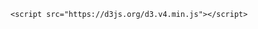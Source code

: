<!DOCTYPE html>
<html>

  <head>
    <meta name="2D Gaussian inference" content="a basic example for 2-D Gaussian inference">
    <title>2D Gaussian inference</title>
    <script src="https://unpkg.com/mathjs/lib/browser/math.js"></script>
    
    <script src="https://d3js.org/d3.v4.min.js"></script>
  </head>
  
  <!-- Create a div where the graph will take place -->
<div id="my_dataviz">
  <svg id="click" xmlns="http://www.w3.org/2000/svg">
      <defs>
          <g id="pointer" transform="scale(0.5)">
              <circle cx="0" cy="0" r="20" id="dragcircle" />
          </g>
      </defs>
  </svg>
</div>

<!-- Create a div where the graph will take place -->

  <body>
    <script>
    
    // ===================================================
    // Set up basic viewport options
    // ===================================================
    const vw = Math.max(document.documentElement.clientWidth || 0, window.innerWidth || 0)
    const vh = Math.max(document.documentElement.clientHeight || 0, window.innerHeight || 0)
      
    var height 	= math.min([vw,vh])*0.95; // 450
    var width 	= math.min([vw,vh])*0.95;

    var height_offset = 0.05*height
    var width_offset = 0.05*width
    
    var svg = d3.select("#click") // This selects the div
    .attr("width", width) // This defines the canvas' width
    .attr("height", height) // This defines the canvas' height
    
    var xrange 	= [-3.5,3.5];
    var yrange 	= [-3.5,3.5];

    // Create some basic 2D random variables
    
    var cov_obs 	= [[0.35,0],[0,0.35]];
    
    var mu				= [[0],[0]];
    var cov 			= [[1,0],[0,1]];
    
    var mu1				= [[-2],[2]];
    var cov1			= [[1.5,0],[0,1.5]];
    
    var mu2				= [[-2],[0]];
    var cov2			= [[0.35,0],[0,0.35]];

    var mu3				= [[-2],[-2]];
    var cov3			= [[0.05,0],[0,0.05]];
    
    
    var button_1_center 	= values_to_pixels([-2,2],'xy')
		var button_2_center 	= values_to_pixels([-2,0],'xy')
    var button_3_center 	= values_to_pixels([-2,-2],'xy')
    
    const radius 					= values_to_pixels(2,'x') - values_to_pixels(1,'x')
    var button_1_radius 	= radius*math.sqrt(cov1[0][0])
    var button_2_radius 	= radius*math.sqrt(cov2[0][0])
    var button_3_radius 	= radius*math.sqrt(cov3[0][0])
    
    


		const t = d3.transition()
    	.duration(750)
    	.ease(d3.easeLinear);
      
      x_limits = xrange
      y_limits = yrange

      window_x 	= [width*0.05,width*0.95];
      window_y 	= [height*0.05,height*0.95];
      

    // Get coordinates for the prior blob
    //mu_pos 	= values_to_pixels(mu_prior);
    //radius  = math.sqrt(cov_prior[0][0])/(xrange[1]-xrange[0])*width;

		svg.append('line')
    	.style("stroke", "grey")
    	.style("stroke-width", 3*height/450)
    	.attr("x1", values_to_pixels(-2,'x'))
    	.attr("y1", values_to_pixels(2,'y'))
    	.attr("x2", values_to_pixels(2,'x'))
    	.attr("y2", values_to_pixels(2,'y'))
      .attr("opacity", 0.75)
      .attr("id","compromise_line_1");

    // Plot the prior
    svg.append("circle")
      .attr("r", math.sqrt(cov1[0][0])/(xrange[1]-xrange[0])*width)
      .attr("cx", values_to_pixels(-2,'x'))
      .attr("cy", values_to_pixels(2,'y'))
      .attr("fill", "#fac205")
      .attr("stroke", "#666666")
      .attr("opacity", 0.75)
      .attr("stroke-width", 2.5*height/450)
      .attr("id","prior_1");
      
    // Plot the observation
    svg.append("circle")
      .attr("r", math.sqrt(cov_obs[0][0])/(xrange[1]-xrange[0])*width)
      .attr("cx", values_to_pixels(2,'x'))
      .attr("cy", values_to_pixels(2,'y'))
      .attr("fill", "#047495")
      .attr("stroke", "#666666")
      .attr("opacity", 0.75)
      .attr("stroke-width", 2.5*height/450)
      .attr("id","observation_1");
      
    // Plot the posterior
    svg.append("circle")
      .attr("r", math.sqrt(cov1[0][0])/(xrange[1]-xrange[0])*width)
      .attr("cx", values_to_pixels(-2,'x'))
      .attr("cy", values_to_pixels(2,'y'))
      .attr("fill", "#f43605")
      .attr("stroke", "#666666")
      .attr("opacity", 0.)
      .attr("stroke-width", 2.5*height/450)
      .attr("id","posterior_1");
      
      
      
      
		svg.append('line')
    	.style("stroke", "grey")
    	.style("stroke-width", 3*height/450)
    	.attr("x1", values_to_pixels(-2,'x'))
    	.attr("y1", values_to_pixels(0,'y'))
    	.attr("x2", values_to_pixels(2,'x'))
    	.attr("y2", values_to_pixels(0,'y'))
      .attr("opacity", 0.75)
      .attr("id","compromise_line_2");

    // Plot the prior
    svg.append("circle")
      .attr("r", math.sqrt(cov2[0][0])/(xrange[1]-xrange[0])*width)
      .attr("cx", values_to_pixels(-2,'x'))
      .attr("cy", values_to_pixels(0,'y'))
      .attr("fill", "#fac205")
      .attr("stroke", "#666666")
      .attr("opacity", 0.75)
      .attr("stroke-width", 2.5*height/450)
      .attr("id","prior_2");
      
    // Plot the observation
    svg.append("circle")
      .attr("r", math.sqrt(cov_obs[0][0])/(xrange[1]-xrange[0])*width)
      .attr("cx", values_to_pixels(2,'x'))
      .attr("cy", values_to_pixels(0,'y'))
      .attr("fill", "#047495")
      .attr("stroke", "#666666")
      .attr("opacity", 0.75)
      .attr("stroke-width", 2.5*height/450)
      .attr("id","observation_2");
      
   // Plot the posterior
    svg.append("circle")
      .attr("r", math.sqrt(cov2[0][0])/(xrange[1]-xrange[0])*width)
      .attr("cx", values_to_pixels(-2,'x'))
      .attr("cy", values_to_pixels(0,'y'))
      .attr("fill", "#f43605")
      .attr("stroke", "#666666")
      .attr("opacity", 0.)
      .attr("stroke-width", 2.5*height/450)
      .attr("id","posterior_2");
      
      
      
      
		svg.append('line')
    	.style("stroke", "grey")
    	.style("stroke-width", 3*height/450)
    	.attr("x1", values_to_pixels(-2,'x'))
    	.attr("y1", values_to_pixels(-2,'y'))
    	.attr("x2", values_to_pixels(2,'x'))
    	.attr("y2", values_to_pixels(-2,'y'))
      .attr("opacity", 0.75)
      .attr("id","compromise_line_3");
      
    // Plot the prior
    svg.append("circle")
      .attr("r", math.sqrt(cov3[0][0])/(xrange[1]-xrange[0])*width)
      .attr("cx", values_to_pixels(-2,'x'))
      .attr("cy", values_to_pixels(-2,'y'))
      .attr("fill", "#fac205")
      .attr("stroke", "#666666")
      .attr("opacity", 0.75)
      .attr("stroke-width", 2.5*height/450)
      .attr("id","prior_3");
      
    // Plot the observation
    svg.append("circle")
      .attr("r", math.sqrt(cov_obs[0][0])/(xrange[1]-xrange[0])*width)
      .attr("cx", values_to_pixels(2,'x'))
      .attr("cy", values_to_pixels(-2,'y'))
      .attr("fill", "#047495")
      .attr("stroke", "#666666")
      .attr("opacity", 0.75)
      .attr("stroke-width", 2.5*height/450)
      .attr("id","observation_3");
      
   // Plot the posterior
    svg.append("circle")
      .attr("r", math.sqrt(cov3[0][0])/(xrange[1]-xrange[0])*width)
      .attr("cx", values_to_pixels(-2,'x'))
      .attr("cy", values_to_pixels(-2,'y'))
      .attr("fill", "#f43605")
      .attr("stroke", "#666666")
      .attr("opacity", 0.)
      .attr("stroke-width", 2.5*height/450)
      .attr("id","posterior_3");
      
      
      
	// =========================================================================


      // On Click, we want to add data to the array and chart
      svg.on("click", function() {
      
      	// Check where the user just clicked
        var coords = d3.mouse(this);
        
        if (math.norm([coords[0]-button_1_center[0],coords[1]-button_1_center[1]]) < button_1_radius) {
        
          // Calculate posterior mean
          mu1 	= math.subtract(
            mu1,
            math.multiply(
              cov1,
              math.inv(math.add(cov1,cov_obs)),
              math.subtract(mu1,[[2],[2]])));

          // Calculate posterior covariance
          cov1 = math.subtract(
            cov1,
            math.multiply(
              cov1,
              math.inv(math.add(cov1,cov_obs)),
              cov1));

          d3.select("#posterior_1")
            .transition()
              .duration(750)
              .ease(d3.easeLinear)
            .attr("r", math.sqrt(cov1[0][0])/(xrange[1]-xrange[0])*width)
            .attr("cx", values_to_pixels(mu1[0][0],'x'))
            .attr("cy", values_to_pixels(mu1[1][0],'y'))
            .attr("opacity",0.75)
        
        } else if (math.norm([coords[0]-button_2_center[0],coords[1]-button_2_center[1]]) < button_2_radius) {
        
          // Calculate posterior mean
          mu2 	= math.subtract(
            mu2,
            math.multiply(
              cov2,
              math.inv(math.add(cov2,cov_obs)),
              math.subtract(mu2,[[2],[0]])));

          // Calculate posterior covariance
          cov2 = math.subtract(
            cov2,
            math.multiply(
              cov2,
              math.inv(math.add(cov2,cov_obs)),
              cov2));

          d3.select("#posterior_2")
            .transition()
              .duration(750)
              .ease(d3.easeLinear)
            .attr("r", math.sqrt(cov2[0][0])/(xrange[1]-xrange[0])*width)
            .attr("cx", values_to_pixels(mu2[0][0],'x'))
            .attr("cy", values_to_pixels(mu2[1][0],'y'))
            .attr("opacity",0.75)
        
        } else if (math.norm([coords[0]-button_3_center[0],coords[1]-button_3_center[1]]) < button_3_radius) {
        
          // Calculate posterior mean
          mu3 	= math.subtract(
            mu3,
            math.multiply(
              cov3,
              math.inv(math.add(cov3,cov_obs)),
              math.subtract(mu3,[[2],[-2]])));

          // Calculate posterior covariance
          cov3 = math.subtract(
            cov3,
            math.multiply(
              cov3,
              math.inv(math.add(cov3,cov_obs)),
              cov3));

          d3.select("#posterior_3")
            .transition()
              .duration(750)
              .ease(d3.easeLinear)
            .attr("r", math.sqrt(cov3[0][0])/(xrange[1]-xrange[0])*width)
            .attr("cx", values_to_pixels(mu3[0][0],'x'))
            .attr("cy", values_to_pixels(mu3[1][0],'y'))
            .attr("opacity",0.75)
        
        } else {
        
        	// Reset the prior
    			mu1				= [[-2],[2]];
    			cov1			= [[1.5,0],[0,1.5]];
    			mu2				= [[-2],[0]];
    			cov2			= [[0.35,0],[0,0.35]];
    			mu3				= [[-2],[-2]];
    			cov3			= [[0.05,0],[0,0.05]];
          
          // Reset the variables
          d3.select("#posterior_1")
            .attr("r", math.sqrt(cov1[0][0])/(xrange[1]-xrange[0])*width)
            .attr("cx", values_to_pixels(mu1[0][0],'x'))
            .attr("cy", values_to_pixels(mu1[1][0],'y'))
            .attr("opacity",0.)
          d3.select("#posterior_2")
            .attr("r", math.sqrt(cov2[0][0])/(xrange[1]-xrange[0])*width)
            .attr("cx", values_to_pixels(mu2[0][0],'x'))
            .attr("cy", values_to_pixels(mu2[1][0],'y'))
            .attr("opacity",0.)
          d3.select("#posterior_3")
            .attr("r", math.sqrt(cov3[0][0])/(xrange[1]-xrange[0])*width)
            .attr("cx", values_to_pixels(mu3[0][0],'x'))
            .attr("cy", values_to_pixels(mu3[1][0],'y'))
            .attr("opacity",0.)
        
        }
        

         
        })
    
    
    // helper function to output formatted results.
    function print(value) {
      var precision = 14;
      document.write(math.format(value, precision) + '<br>');
    }
    
    
    function pixels_to_values(coords,axis) {
    	axis = (typeof axis === 'undefined') ? 'xy' : axis;
    	if (axis == 'x') {
      	res = coords/width * (xrange[1]-xrange[0]) + xrange[0]
      } else if (axis == 'y') {
      	res = (1.-coords/height) * (yrange[1]-yrange[0]) + yrange[0]
      } else {
      	res = [coords[0]/width * (xrange[1]-xrange[0]) + xrange[0],(1.-coords[1]/height) * (yrange[1]-yrange[0]) + yrange[0]]
      }
     	return res;
    }

    function values_to_pixels(values,axis) {
    	axis = (typeof axis === 'undefined') ? 'xy' : axis;
    	if (axis == 'x') {
      	res = (values-xrange[0])/(xrange[1]-xrange[0])*width;
      } else if (axis == 'y') {
      	res = (1-(values-yrange[0])/(yrange[1]-yrange[0]))*height;
      } else {
      	res = [(values[0]-xrange[0])/(xrange[1]-xrange[0])*width,(1-(values[1]-yrange[0])/(yrange[1]-yrange[0]))*height];
      }
     	return res;
    }


    </script>
  </body>

</html>
